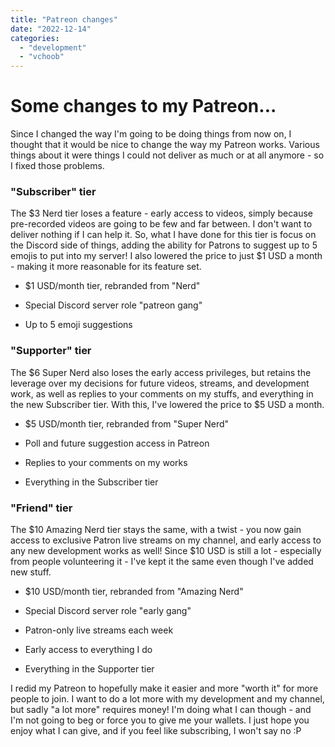 ```yaml
---
title: "Patreon changes"
date: "2022-12-14"
categories: 
  - "development"
  - "vchoob"
---
```


# Some changes to my Patreon...

Since I changed the way I'm going to be doing things from now on, I thought that it would be nice to change the way my Patreon works. Various things about it were things I could not deliver as much or at all anymore - so I fixed those problems.

### "Subscriber" tier

The $3 Nerd tier loses a feature - early access to videos, simply because pre-recorded videos are going to be few and far between. I don't want to deliver nothing if I can help it. So, what I have done for this tier is focus on the Discord side of things, adding the ability for Patrons to suggest up to 5 emojis to put into my server! I also lowered the price to just $1 USD a month - making it more reasonable for its feature set.

- $1 USD/month tier, rebranded from "Nerd"

- Special Discord server role "patreon gang"

- Up to 5 emoji suggestions

### "Supporter" tier

The $6 Super Nerd also loses the early access privileges, but retains the leverage over my decisions for future videos, streams, and development work, as well as replies to your comments on my stuffs, and everything in the new Subscriber tier. With this, I've lowered the price to $5 USD a month.

- $5 USD/month tier, rebranded from "Super Nerd"

- Poll and future suggestion access in Patreon

- Replies to your comments on my works

- Everything in the Subscriber tier

### "Friend" tier

The $10 Amazing Nerd tier stays the same, with a twist - you now gain access to exclusive Patron live streams on my channel, and early access to any new development works as well! Since $10 USD is still a lot - especially from people volunteering it - I've kept it the same even though I've added new stuff.

- $10 USD/month tier, rebranded from "Amazing Nerd"

- Special Discord server role "early gang"

- Patron-only live streams each week

- Early access to everything I do

- Everything in the Supporter tier

I redid my Patreon to hopefully make it easier and more "worth it" for more people to join. I want to do a lot more with my development and my channel, but sadly "a lot more" requires money! I'm doing what I can though - and I'm not going to beg or force you to give me your wallets. I just hope you enjoy what I can give, and if you feel like subscribing, I won't say no :P
